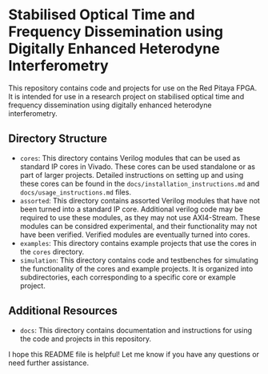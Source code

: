 # Stabilised Optical Time and Frequency Dissemination using Digitally Enhanced Heterodyne Interferometry

This repository contains code and projects for use on the Red Pitaya FPGA. It is intended for use in a research project on stabilised optical time and frequency dissemination using digitally enhanced heterodyne interferometry.

## Directory Structure

- `cores`: This directory contains Verilog modules that can be used as standard IP cores in Vivado. These cores can be used standalone or as part of larger projects. Detailed instructions on setting up and using these cores can be found in the `docs/installation_instructions.md` and `docs/usage_instructions.md` files.
- `assorted`: This directory contains assorted Verilog modules that have not been turned into a standard IP core. Additional verilog code may be required to use these modules, as they may not use AXI4-Stream. These modules can be considred experimental, and their functionality may not have been verified. Verified modules are eventually turned into cores.
- `examples`: This directory contains example projects that use the cores in the `cores` directory.
- `simulation`: This directory contains code and testbenches for simulating the functionality of the cores and example projects. It is organized into subdirectories, each corresponding to a specific core or example project.

## Additional Resources

- `docs`: This directory contains documentation and instructions for using the code and projects in this repository.

I hope this README file is helpful! Let me know if you have any questions or need further assistance.
